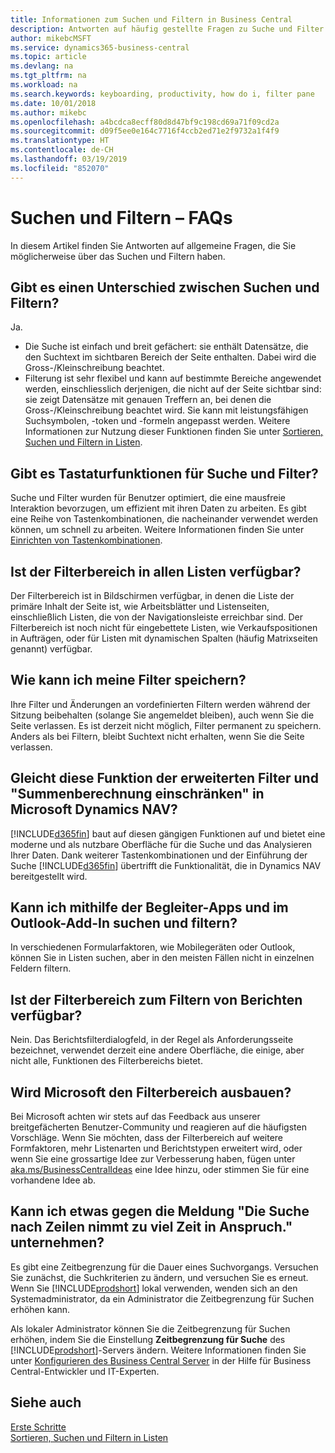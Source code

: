 ```yaml
---
title: Informationen zum Suchen und Filtern in Business Central
description: Antworten auf häufig gestellte Fragen zu Suche und Filter.
author: mikebcMSFT
ms.service: dynamics365-business-central
ms.topic: article
ms.devlang: na
ms.tgt_pltfrm: na
ms.workload: na
ms.search.keywords: keyboarding, productivity, how do i, filter pane
ms.date: 10/01/2018
ms.author: mikebc
ms.openlocfilehash: a4bcdca8ecff80d8d47bf9c198cd69a71f09cd2a
ms.sourcegitcommit: d09f5ee0e164c7716f4ccb2ed71e2f9732a1f4f9
ms.translationtype: HT
ms.contentlocale: de-CH
ms.lasthandoff: 03/19/2019
ms.locfileid: "852070"
---
```

# <a name="searching-and-filtering-faq"></a>Suchen und Filtern – FAQs
In diesem Artikel finden Sie Antworten auf allgemeine Fragen, die Sie möglicherweise über das Suchen und Filtern haben.

## <a name="is-there-a-difference-between-searching-and-filtering"></a>Gibt es einen Unterschied zwischen Suchen und Filtern?
Ja.
- Die Suche ist einfach und breit gefächert: sie enthält Datensätze, die den Suchtext im sichtbaren Bereich der Seite enthalten. Dabei wird die Gross-/Kleinschreibung beachtet.
- Filterung ist sehr flexibel und kann auf bestimmte Bereiche angewendet werden, einschliesslich derjenigen, die nicht auf der Seite sichtbar sind: sie zeigt Datensätze mit genauen Treffern an, bei denen die Gross-/Kleinschreibung beachtet wird. Sie kann mit leistungsfähigen Suchsymbolen, -token und -formeln angepasst werden. Weitere Informationen zur Nutzung dieser Funktionen finden Sie unter [Sortieren, Suchen und Filtern in Listen](ui-enter-criteria-filters.md).

## <a name="is-there-a-keyboard-experience-for-search-and-filter"></a>Gibt es Tastaturfunktionen für Suche und Filter?
Suche und Filter wurden für Benutzer optimiert, die eine mausfreie Interaktion bevorzugen, um effizient mit ihren Daten zu arbeiten. Es gibt eine Reihe von Tastenkombinationen, die nacheinander verwendet werden können, um schnell zu arbeiten. Weitere Informationen finden Sie unter [Einrichten von Tastenkombinationen](keyboard-shortcuts.md#KeyboardFilter).

## <a name="is-the-filter-pane-available-on-all-lists"></a>Ist der Filterbereich in allen Listen verfügbar?
Der Filterbereich ist in Bildschirmen verfügbar, in denen die Liste der primäre Inhalt der Seite ist, wie Arbeitsblätter und Listenseiten, einschließlich Listen, die von der Navigationsleiste erreichbar sind. Der Filterbereich ist noch nicht für eingebettete Listen, wie Verkaufspositionen in Aufträgen, oder für Listen mit dynamischen Spalten (häufig Matrixseiten genannt) verfügbar.

## <a name="how-can-i-save-my-filters"></a>Wie kann ich meine Filter speichern?

Ihre Filter und Änderungen an vordefinierten Filtern werden während der Sitzung beibehalten (solange Sie angemeldet bleiben), auch wenn Sie die Seite verlassen. Es ist derzeit nicht möglich, Filter permanent zu speichern. Anders als bei Filtern, bleibt Suchtext nicht erhalten, wenn Sie die Seite verlassen.

## <a name="is-this-the-same-as-advanced-filters-and-limit-totals-in-microsoft-dynamics-nav"></a>Gleicht diese Funktion der erweiterten Filter und "Summenberechnung einschränken" in Microsoft Dynamics NAV?
[!INCLUDE[d365fin](includes/d365fin_md.md)] baut auf diesen gängigen Funktionen auf und bietet eine moderne und als nutzbare Oberfläche für die Suche und das Analysieren Ihrer Daten. Dank weiterer Tastenkombinationen und der Einführung der Suche [!INCLUDE[d365fin](includes/d365fin_md.md)] übertrifft die Funktionalität, die in Dynamics NAV bereitgestellt wird.

## <a name="can-i-search-and-filter-using-the-companion-apps-and-outlook-addin"></a>Kann ich mithilfe der Begleiter-Apps und im Outlook-Add-In suchen und filtern?
In verschiedenen Formularfaktoren, wie Mobilegeräten oder Outlook, können Sie in Listen suchen, aber in den meisten Fällen nicht in einzelnen Feldern filtern.

## <a name="is-the-filter-pane-available-for-filtering-reports"></a>Ist der Filterbereich zum Filtern von Berichten verfügbar?
Nein. Das Berichtsfilterdialogfeld, in der Regel als Anforderungsseite bezeichnet, verwendet derzeit eine andere Oberfläche, die einige, aber nicht alle, Funktionen des Filterbereichs bietet.

## <a name="will-microsoft-extend-the-filter-pane-experience"></a>Wird Microsoft den Filterbereich ausbauen?
Bei Microsoft achten wir stets auf das Feedback aus unserer breitgefächerten Benutzer-Community und reagieren auf die häufigsten Vorschläge. Wenn Sie möchten, dass der Filterbereich auf weitere Formfaktoren, mehr Listenarten und Berichtstypen erweitert wird, oder wenn Sie eine grossartige Idee zur Verbesserung haben, fügen unter [aka.ms/BusinessCentralIdeas](https://aka.ms/businesscentralideas) eine Idee hinzu, oder stimmen Sie für eine vorhandene Idee ab.

## <a name="can-i-do-anything-about-the-searching-for-rows-is-taking-too-long-message"></a>Kann ich etwas gegen die Meldung "Die Suche nach Zeilen nimmt zu viel Zeit in Anspruch." unternehmen?

Es gibt eine Zeitbegrenzung für die Dauer eines Suchvorgangs. Versuchen Sie zunächst, die Suchkriterien zu ändern, und versuchen Sie es erneut. Wenn Sie [!INCLUDE[prodshort](includes/prodshort.md)] lokal verwenden, wenden sich an den Systemadministrator, da ein Administrator die Zeitbegrenzung für Suchen erhöhen kann.

Als lokaler Administrator können Sie die Zeitbegrenzung für Suchen erhöhen, indem Sie die Einstellung **Zeitbegrenzung für Suche** des [!INCLUDE[prodshort](includes/prodshort.md)]-Servers ändern. Weitere Informationen finden Sie unter [Konfigurieren des Business Central Server](https://docs.microsoft.com/en-us/dynamics365/business-central/dev-itpro/administration/configure-server-instance?#Database) in der Hilfe für Business Central-Entwickler und IT-Experten.

## <a name="see-also"></a>Siehe auch 
[Erste Schritte](product-get-started.md)  
[Sortieren, Suchen und Filtern in Listen](ui-enter-criteria-filters.md)
